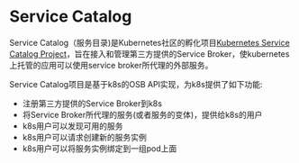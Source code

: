 # Service Catalog

Service Catalog（服务目录)是Kubernetes社区的孵化项目[Kubernetes Service Catalog Project](https://github.com/kubernetes-incubator/service-catalog)，旨在接入和管理第三方提供的Service Broker，使kubernetes上托管的应用可以使用service broker所代理的外部服务。

Service Catalog项目是基于k8s的OSB API实现，为k8s提供了如下功能:
- 注册第三方提供的Service Broker到k8s
- 将Service Broker所代理的服务(或者服务的变体)，提供给k8s的用户
- k8s用户可以发现可用的服务
- k8s用户可以请求创建新的服务实例
- k8s用户可以将服务实例绑定到一组pod上面
